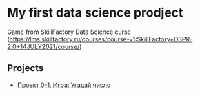 # My first data science prodject

Game from SkillFactory Data Science curse (https://lms.skillfactory.ru/courses/course-v1:SkillFactory+DSPR-2.0+14JULY2021/course/)

## Projects

* [Проект 0-1. Игра: Угадай число](https://github.com/Shottle/sf_data_science/tree/main/Project_0-1)




